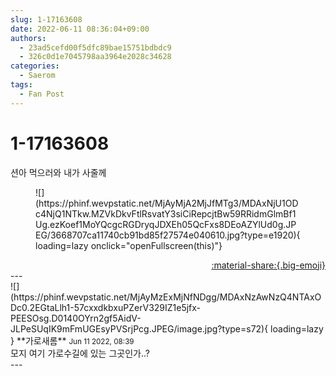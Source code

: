 ```yaml
---
slug: 1-17163608
date: 2022-06-11 08:36:04+09:00
authors:
  - 23ad5cefd00f5dfc89bae15751bdbdc9
  - 326c0d1e7045798aa3964e2028c34628
categories:
  - Saerom
tags:
  - Fan Post
---
```


# 1-17163608

<div class="post-container" markdown="1">
<div class="content-container md-sidebar__scrollwrap" markdown="1">

션아 먹으러와 내가 사줄께
<figure markdown="1">
![](https://phinf.wevpstatic.net/MjAyMjA2MjJfMTg3/MDAxNjU1ODc4NjQ1NTkw.MZVkDkvFtlRsvatY3siCiRepcjtBw59RRidmGlmBf1Ug.ezKoef1MoYQcgcRGDryqJDXEh05QcFxs8DEoAZYlUd0g.JPEG/3668707ca11740cb91bd85f27574e040610.jpg?type=e1920){ loading=lazy onclick="openFullscreen(this)"}
</figure>


</div>
</div>

<div style="text-align: right;" markdown="1">
<a href="https://weverse.io/fromis9/fanpost/1-17163608" style="text-align: right;">:material-share:{.big-emoji}</a>
</div>
---

<div class="comments-container md-sidebar__scrollwrap" markdown="1">
<div class="comment" markdown="1">
<div class='id-container' markdown="1">
![](https://phinf.wevpstatic.net/MjAyMzExMjNfNDgg/MDAxNzAwNzQ4NTAxODc0.2EGtaLlh1-57cxxdkbxuPZerV329IZ1e5jfx-PEESOsg.D0140OYrn2gf5AidV-JLPeSUqIK9mFmUGEsyPVSrjPcg.JPEG/image.jpg?type=s72){ loading=lazy }
**<span class="artist">가로새롬</span>** <small>Jun 11 2022, 08:39</small><br>
</div>
<div class='comment-body' markdown="1">
모지 여기 가로수길에 있는 그곳인가..? 
</div>
</div>
</div>
---
